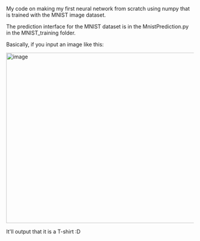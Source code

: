 My code on making my first neural network from scratch using numpy that is trained with the MNIST image dataset.

The prediction interface for the MNIST dataset is in the MnistPrediction.py in the MNIST_training folder. 

Basically, if you input an image like this: 

<img width="523" height="457" alt="image" src="https://github.com/user-attachments/assets/e1901f32-b8c5-484a-925c-93879090c161" />

It'll output that it is a T-shirt :D
